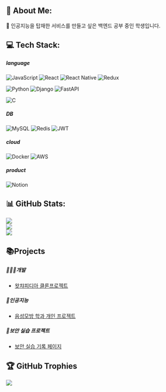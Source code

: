 
## 💫 About Me:
💬 인공지능을 탑재한 서비스를 만들고 싶은 백엔드 공부 중인 학생입니다.


## 💻 Tech Stack:
##### language
![JavaScript](https://img.shields.io/badge/javascript-%23323330.svg?style=for-the-badge&logo=javascript&logoColor=%23F7DF1E) 
![React](https://img.shields.io/badge/react-%2320232a.svg?style=for-the-badge&logo=react&logoColor=%2361DAFB) 
![React Native](https://img.shields.io/badge/react_native-%2320232a.svg?style=for-the-badge&logo=react&logoColor=%2361DAFB) 
![Redux](https://img.shields.io/badge/redux-%23593d88.svg?style=for-the-badge&logo=redux&logoColor=white)

![Python](https://img.shields.io/badge/python-3670A0?style=for-the-badge&logo=python&logoColor=ffdd54)
![Django](https://img.shields.io/badge/django-%23092E20.svg?style=for-the-badge&logo=django&logoColor=white)
![FastAPI](https://img.shields.io/badge/FastAPI-005571?style=for-the-badge&logo=fastapi)

![C](https://img.shields.io/badge/c-%2300599C.svg?style=for-the-badge&logo=c&logoColor=white) 

##### DB
![MySQL](https://img.shields.io/badge/mysql-%2300000f.svg?style=for-the-badge&logo=mysql&logoColor=white)
![Redis](https://img.shields.io/badge/redis-%23DD0031.svg?style=for-the-badge&logo=redis&logoColor=white)
![JWT](https://img.shields.io/badge/JWT-black?style=for-the-badge&logo=JSON%20web%20tokens)

##### cloud
![Docker](https://img.shields.io/badge/docker-%230db7ed.svg?style=for-the-badge&logo=docker&logoColor=white)
![AWS](https://img.shields.io/badge/AWS-%23FF9900.svg?style=for-the-badge&logo=amazon-aws&logoColor=white)

##### product
![Notion](https://img.shields.io/badge/Notion-%23000000.svg?style=for-the-badge&logo=notion&logoColor=white)

## 📊 GitHub Stats:
![](https://github-readme-stats.vercel.app/api?username=mangji12&theme=radical&hide_border=false&include_all_commits=true&count_private=true)<br/>
![](https://github-readme-streak-stats.herokuapp.com/?user=mangji12&theme=radical&hide_border=false)<br/>
![](https://github-readme-stats.vercel.app/api/top-langs/?username=mangji12&theme=radical&hide_border=false&include_all_commits=true&count_private=true&layout=compact)

## 📚Projects
##### 👨🏻‍💻개발
  - [왓챠피디아 클론프로젝트](https://github.com/mangji12/Red_glassess.git)
##### 🤖인공지능
  - [음성모방 학과 개인 프로젝트](https://github.com/mangji12/FreshMan-s-Individual-1st-time-of-my-department-project.git)
##### 🚨보안 실습 프로젝트
  - [보안 실습 기록 페이지]()

## 🏆 GitHub Trophies
![](https://github-profile-trophy.vercel.app/?username=mangji12&theme=radical&no-frame=false&no-bg=true&margin-w=4)

